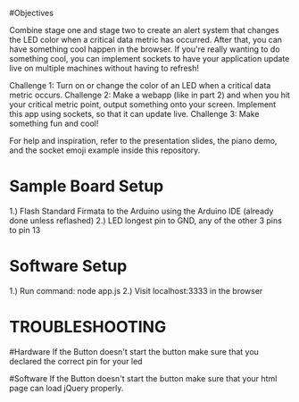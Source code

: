 #Objectives

Combine stage one and stage two to create an alert system that changes the LED color when a critical data metric has occurred. After that, you can have something cool happen in the browser. If you're really wanting to do something cool, you can implement sockets to have your application update live on multiple machines without having to refresh! 

Challenge 1: Turn on or change the color of an LED when a critical data metric occurs.
Challenge 2: Make a webapp (like in part 2) and when you hit your critical metric point, output something onto your screen. Implement this app using sockets, so that it can update live.
Challenge 3: Make something fun and cool! 

For help and inspiration, refer to the presentation slides, the piano demo, and the socket emoji example inside this repository.


# Sample Board Setup

1.) Flash Standard Firmata to the Arduino using the Arduino IDE (already done unless reflashed)
2.) LED longest pin to GND, any of the other 3 pins to pin 13

# Software Setup

1.) Run command: node app.js
2.) Visit localhost:3333 in the browser

TROUBLESHOOTING
================
#Hardware
If the Button doesn't start the button make sure that you declared the correct pin for your led

#Software
If the Button doesn't start the button make sure that your html page can load jQuery properly. 




